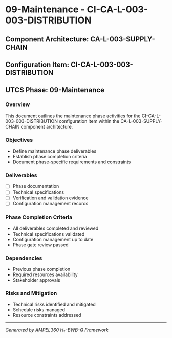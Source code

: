 # 09-Maintenance - CI-CA-L-003-003-DISTRIBUTION

## Component Architecture: CA-L-003-SUPPLY-CHAIN
## Configuration Item: CI-CA-L-003-003-DISTRIBUTION
## UTCS Phase: 09-Maintenance

### Overview
This document outlines the maintenance phase activities for the CI-CA-L-003-003-DISTRIBUTION configuration item within the CA-L-003-SUPPLY-CHAIN component architecture.

### Objectives
- Define maintenance phase deliverables
- Establish phase completion criteria
- Document phase-specific requirements and constraints

### Deliverables
- [ ] Phase documentation
- [ ] Technical specifications
- [ ] Verification and validation evidence
- [ ] Configuration management records

### Phase Completion Criteria
- All deliverables completed and reviewed
- Technical specifications validated
- Configuration management up to date
- Phase gate review passed

### Dependencies
- Previous phase completion
- Required resources availability
- Stakeholder approvals

### Risks and Mitigation
- Technical risks identified and mitigated
- Schedule risks managed
- Resource constraints addressed

---
*Generated by AMPEL360 H₂-BWB-Q Framework*
